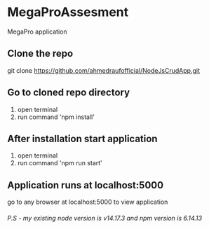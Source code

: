 # MegaProAssesment
MegaPro application

## Clone the repo
git clone https://github.com/ahmedraufofficial/NodeJsCrudApp.git

## Go to cloned repo directory
1) open terminal
2) run command 'npm install'

## After installation start application
1) open terminal
2) run command 'npm run start'

## Application runs at localhost:5000
go to any browser at localhost:5000 to view application


###### P.S - my existing node version is v14.17.3 and npm version is 6.14.13
